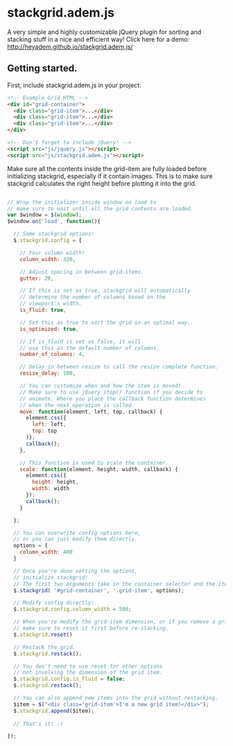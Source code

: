 # stackgrid.adem.js

A very simple and highly customizable jQuery plugin for sorting and stacking stuff in a nice and efficient way!
Click here for a demo:
http://heyadem.github.io/stackgrid.adem.js/

## Getting started.

First, include stackgrid.adem.js in your project:

```html
<!-- Example Grid HTML -->
<div id="grid-container">
  <div class="grid-item">...</div>
  <div class="grid-item">...</div>
  <div class="grid-item">...</div>
</div>

<!-- Don't forget to include jQuery! -->
<script src="js/jquery.js"></script>
<script src="js/stackgrid.adem.js"></script>
```

Make sure all the contents inside the grid-item are fully loaded before initializing stackgrid,
especially if it contain images. This is to make sure stackgrid calculates the right height before plotting it into the grid.

```javascript

// Wrap the initializer inside window on load to
// make sure to wait until all the grid contents are loaded.
var $window = $(window);
$window.on('load', function(){

  // Some stackgrid options!
  $.stackgrid.config = {

    // Your column width!
    column_width: 320,

    // Adjust spacing in between grid-items.
    gutter: 20,

    // If this is set as true, stackgrid will automatically
    // determine the number of columns based on the
    // viewport's width.
    is_fluid: true,

    // Set this as true to sort the grid in an optimal way.
    is_optimized: true,

    // If is_fluid is set as false, it will
    // use this as the default number of columns.
    number_of_columns: 4,

    // Delay in between resize to call the resize complete function.
    resize_delay: 100,

    // You can customize when and how the item is moved!
    // Make sure to use jQuery stop() function if you decide to
    // animate. Where you place the callback function determines
    // when the next operation is called.
    move: function(element, left, top, callback) {
      element.css({
        left: left,
        top: top
      )};
      callback();
    },

    // This function is used to scale the container.
    scale: function(element, height, width, callback) {
      element.css({
        height: height,
        width: width
      });
      callback();
    }

  };

  // You can overwrite config options here,
  // or you can just modify them directly.
  options = {
    column_width: 400
  }

  // Once you're done setting the options,
  // initialize stackgrid!
  // The first two arguments take in the container selector and the item selector.
  $.stackgrid( '#grid-container', '.grid-item', options);

  // Modify config directly:
  $.stackgrid.config.column_width = 500;

  // When you're modify the grid-item dimension, or if you remove a grid-item,
  // make sure to reset it first before re-stacking.
  $.stackgrid.reset()

  // Restack the grid.
  $.stackgrid.restack();

  // You don't need to use reset for other options
  // not involving the dimension of the grid item.
  $.stackgrid.config.is_fluid = false;
  $.stackgrid.restack();

  // You can also append new items into the grid without restacking.
  $item = $("<div class='grid-item'>I'm a new grid item!</div>");
  $.stackgrid.append($item);
  
  // That's it! :)

});


```



